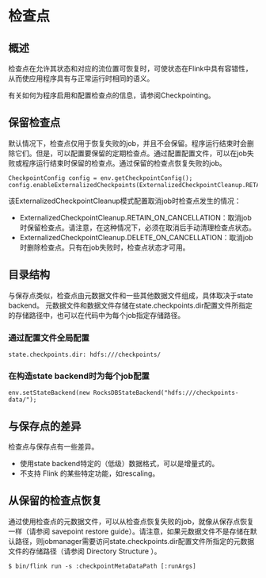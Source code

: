 # 检查点

## 概述

检查点在允许其状态和对应的流位置可恢复时，可使状态在Flink中具有容错性，从而使应用程序具有与正常运行时相同的语义。

有关如何为程序启用和配置检查点的信息，请参阅Checkpointing。

## 保留检查点

默认情况下，检查点仅用于恢复失败的job，并且不会保留。程序运行结束时会删除它们。但是，可以配置要保留的定期检查点。通过配置配置文件，可以在job失败或程序运行结束时保留的检查点。通过保留的检查点恢复失败的job。

```
CheckpointConfig config = env.getCheckpointConfig();
config.enableExternalizedCheckpoints(ExternalizedCheckpointCleanup.RETAIN_ON_CANCELLATION);
```
该ExternalizedCheckpointCleanup模式配置取消job时检查点发生的情况：
* ExternalizedCheckpointCleanup.RETAIN_ON_CANCELLATION：取消job时保留检查点。请注意，在这种情况下，必须在取消后手动清理检查点状态。
* ExternalizedCheckpointCleanup.DELETE_ON_CANCELLATION：取消job时删除检查点。只有在job失败时，检查点状态才可用。

## 目录结构

与保存点类似，检查点由元数据文件和一些其他数据文件组成，具体取决于state backend。 元数据文件和数据文件存储在state.checkpoints.dir配置文件所指定的存储路径中，也可以在代码中为每个job指定存储路径。

### 通过配置文件全局配置
```
state.checkpoints.dir: hdfs:///checkpoints/
```
### 在构造state backend时为每个job配置
```
env.setStateBackend(new RocksDBStateBackend("hdfs:///checkpoints-data/");
```
## 与保存点的差异

检查点与保存点有一些差异。
* 使用state backend特定的（低级）数据格式，可以是增量式的。
* 不支持 Flink 的某些特定功能，如rescaling。

## 从保留的检查点恢复

通过使用检查点的元数据文件，可以从检查点恢复失败的job，就像从保存点恢复一样（请参阅 savepoint restore guide）。请注意，如果元数据文件不是存储在默认路径，则jobmanager需要访问state.checkpoints.dir配置文件所指定的元数据文件的存储路径（请参阅 Directory Structure ）。
```
$ bin/flink run -s :checkpointMetaDataPath [:runArgs]
```

